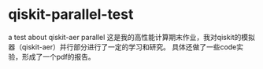 # qiskit-parallel-test
a test about qiskit-aer parallel
这是我的高性能计算期末作业，我对qiskit的模拟器（qiskit-aer）并行部分进行了一定的学习和研究。
具体还做了一些code实验，形成了一个pdf的报告。
